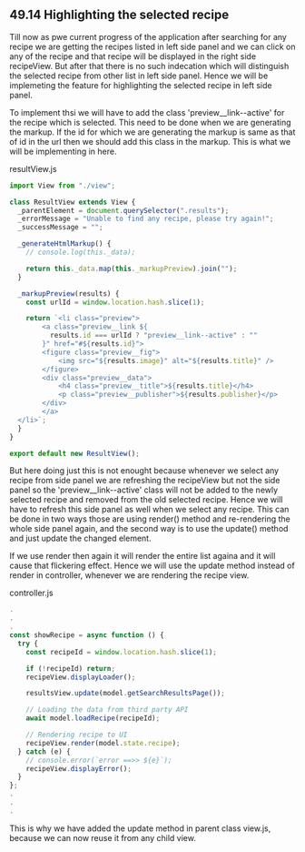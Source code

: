 ## 49.14 Highlighting the selected recipe

Till now as pwe current progress of the application after searching for any recipe we are getting the recipes listed in left side panel and we can click on any of the recipe and that recipe will be displayed in the right side recipeView. But after that there is no such indecation which will distinguish the selected recipe from other list in left side panel. Hence we will be implemeting the feature for highlighting the selected recipe in left side panel.

To implement thsi we will have to add the class 'preview\_\_link--active' for the recipe which is selected. This need to be done when we are generating the markup. If the id for which we are generating the markup is same as that of id in the url then we should add this class in the markup. This is what we will be implementing in here.

resultView.js

```javascript
import View from "./view";

class ResultView extends View {
  _parentElement = document.querySelector(".results");
  _errorMessage = "Unable to find any recipe, please try again!";
  _successMessage = "";

  _generateHtmlMarkup() {
    // console.log(this._data);

    return this._data.map(this._markupPreview).join("");
  }

  _markupPreview(results) {
    const urlId = window.location.hash.slice(1);

    return `<li class="preview">
        <a class="preview__link ${
          results.id === urlId ? "preview__link--active" : ""
        }" href="#${results.id}">
        <figure class="preview__fig">
            <img src="${results.image}" alt="${results.title}" />
        </figure>
        <div class="preview__data">
            <h4 class="preview__title">${results.title}</h4>
            <p class="preview__publisher">${results.publisher}</p>
        </div>
        </a>
  </li>`;
  }
}

export default new ResultView();
```

But here doing just this is not enought because whenever we select any recipe from side panel we are refreshing the recipeView but not the side panel so the 'preview\_\_link--active' class will not be added to the newly selected recipe and removed from the old selected recipe. Hence we will have to refresh this side panel as well when we select any recipe. This can be done in two ways those are using render() method and re-rendering the whole side panel again, and the second way is to use the update() method and just update the changed element.

If we use render then again it will render the entire list againa and it will cause that flickering effect. Hence we will use the update method instead of render in controller, whenever we are rendering the recipe view.

controller.js

```javascript
.
.
.
const showRecipe = async function () {
  try {
    const recipeId = window.location.hash.slice(1);

    if (!recipeId) return;
    recipeView.displayLoader();

    resultsView.update(model.getSearchResultsPage());

    // Loading the data from third party API
    await model.loadRecipe(recipeId);

    // Rendering recipe to UI
    recipeView.render(model.state.recipe);
  } catch (e) {
    // console.error(`error ==>> ${e}`);
    recipeView.displayError();
  }
};
.
.
.
```

This is why we have added the update method in parent class view.js, because we can now reuse it from any child view.
